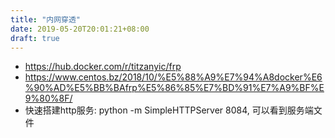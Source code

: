 ```yaml
---
title: "内网穿透"
date: 2019-05-20T20:01:21+08:00
draft: true
---
```

- https://hub.docker.com/r/titzanyic/frp
- https://www.centos.bz/2018/10/%E5%88%A9%E7%94%A8docker%E6%90%AD%E5%BB%BAfrp%E5%86%85%E7%BD%91%E7%A9%BF%E9%80%8F/
- 快速搭建http服务: python -m SimpleHTTPServer 8084, 可以看到服务端文件